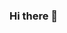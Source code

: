 ### Hi there 👋

<!--
**yedidLemus/yedidLemus** is a ✨ _special_ ✨ repository because its `README.md` (this file) appears on your GitHub profile.

Here are some ideas to get you started:

- 🔭 Estudiante del Tec de Tijuana ...
- 🌱 Estoy en la carrera de sistemas ...
- 👯 soy Yedid Lemus ...
- 🤔 me gusta ver peliculas ...
- 💬 Ask me about ...
- 📫 How to reach me: ...
- 😄 Pronouns: ...
- ⚡ Fun fact: ...
-->

